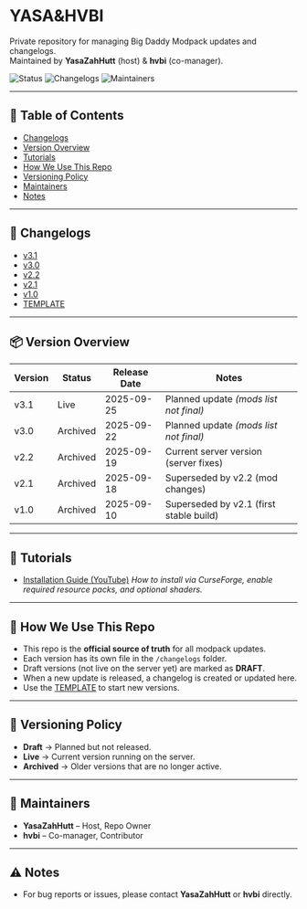 # YASA&HVBI

Private repository for managing Big Daddy Modpack updates and changelogs.  
Maintained by **YasaZahHutt** (host) & **hvbi** (co-manager).  

![Status](https://img.shields.io/badge/Status-Active-brightgreen)
![Changelogs](https://img.shields.io/badge/Changelogs-Organized-blue)
![Maintainers](https://img.shields.io/badge/Maintainers-YasaZahHutt%20%26%20hvbi-orange)

---

## 📑 Table of Contents
- [Changelogs](#-changelogs)
- [Version Overview](#-version-overview)
- [Tutorials](#-tutorials)
- [How We Use This Repo](#-how-we-use-this-repo)
- [Versioning Policy](#-versioning-policy)
- [Maintainers](#-maintainers)
- [Notes](#-notes)

---

## 📜 Changelogs
- [v3.1](changelogs/v3.1.md)
- [v3.0](changelogs/v3.0.md)
- [v2.2](changelogs/v2.2.md)
- [v2.1](changelogs/v2.1.md)
- [v1.0](changelogs/v1.0.md)
- [TEMPLATE](changelogs/TEMPLATE.md)

---

## 📦 Version Overview

| Version | Status   | Release Date | Notes                                    |
|---------|----------|--------------|------------------------------------------|
| v3.1    | Live     | 2025-09-25   | Planned update *(mods list not final)*   |
| v3.0    | Archived | 2025-09-22   | Planned update *(mods list not final)*   |
| v2.2    | Archived | 2025-09-19   | Current server version (server fixes)    |
| v2.1    | Archived | 2025-09-18   | Superseded by v2.2 (mod changes)         |
| v1.0    | Archived | 2025-09-10   | Superseded by v2.1 (first stable build)  |

---

## 🎥 Tutorials
- [Installation Guide (YouTube)]("[https://youtu.be/BeQb8lvuRb4]) 
  *How to install via CurseForge, enable required resource packs, and optional shaders.*  

---

## 📝 How We Use This Repo
- This repo is the **official source of truth** for all modpack updates.  
- Each version has its own file in the `/changelogs` folder.  
- Draft versions (not live on the server yet) are marked as **DRAFT**.  
- When a new update is released, a changelog is created or updated here.  
- Use the [TEMPLATE](changelogs/TEMPLATE.md) to start new versions.  

---

## 📌 Versioning Policy
- **Draft** → Planned but not released.  
- **Live** → Current version running on the server.  
- **Archived** → Older versions that are no longer active.  

---

## 👥 Maintainers
- **YasaZahHutt** – Host, Repo Owner  
- **hvbi** – Co-manager, Contributor  

---

## ⚠️ Notes
- For bug reports or issues, please contact **YasaZahHutt** or **hvbi** directly.  
